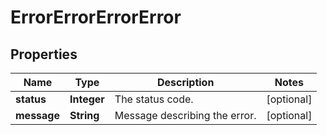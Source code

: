 
# ErrorErrorErrorError

## Properties
Name | Type | Description | Notes
------------ | ------------- | ------------- | -------------
**status** | **Integer** | The status code. |  [optional]
**message** | **String** | Message describing the error. |  [optional]



